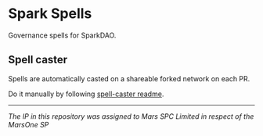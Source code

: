 # Spark Spells

Governance spells for SparkDAO.

## Spell caster

Spells are automatically casted on a shareable forked network on each PR. 

Do it manually by following [spell-caster readme](https://github.com/marsfoundation/spell-caster).

***
*The IP in this repository was assigned to Mars SPC Limited in respect of the MarsOne SP*
